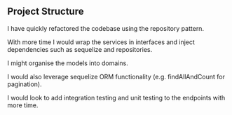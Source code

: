 ## Project Structure

I have quickly refactored the codebase using the repository pattern.

With more time I would wrap the services in interfaces and inject dependencies such as sequelize and repositories.

I might organise the models into domains.

I would also leverage sequelize ORM functionality (e.g. findAllAndCount for pagination).

I would look to add integration testing and unit testing to the endpoints with more time.
